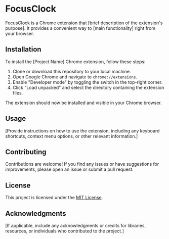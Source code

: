 # FocusClock

FocusClock is a Chrome extension that [brief description of the extension's purpose]. It provides a convenient way to [main functionality] right from your browser.

## Installation

To install the [Project Name] Chrome extension, follow these steps:

1. Clone or download this repository to your local machine.
2. Open Google Chrome and navigate to `chrome://extensions`.
3. Enable "Developer mode" by toggling the switch in the top-right corner.
4. Click "Load unpacked" and select the directory containing the extension files.

The extension should now be installed and visible in your Chrome browser.

## Usage

[Provide instructions on how to use the extension, including any keyboard shortcuts, context menu options, or other relevant information.]

## Contributing

Contributions are welcome! If you find any issues or have suggestions for improvements, please open an issue or submit a pull request.

## License

This project is licensed under the [MIT License](LICENSE).

## Acknowledgments

[If applicable, include any acknowledgments or credits for libraries, resources, or individuals who contributed to the project.]
